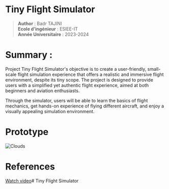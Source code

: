 # Tiny Flight Simulator
> **Author** : Badr TAJINI \
> **Ecole d’ingénieur** : ESIEE-IT \
> **Année Universitaire** : 2023-2024


# Summary : 

Project Tiny Flight Simulator's objective is to create a user-friendly, small-scale flight simulation experience that offers a realistic and immersive flight environment, despite its tiny scope. The project is designed to provide users with a simplified yet authentic flight experience, aimed at both beginners and aviation enthusiasts. 

Through the simulator, users will be able to learn the basics of flight mechanics, get hands-on experience of flying different aircraft, and enjoy a visually appealing simulation environment.

# Prototype 
![Clouds](https://i.imgur.com/3bXb0EB.jpg)

# References
[Watch video](https://www.youtube.com/watch?v=4QOcCGI6xOU)# Tiny Flight Simulator
